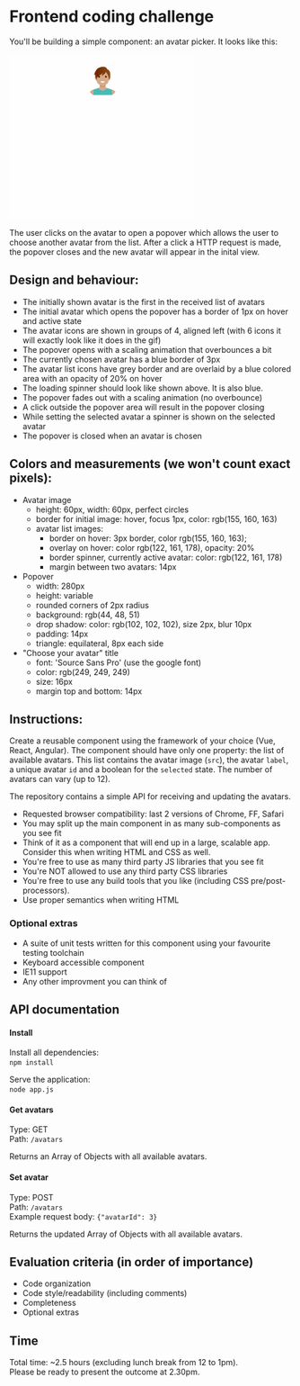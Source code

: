 # Frontend coding challenge

You'll be building a simple component: an avatar picker. It looks like this:

![Pick an avatar](avatar_picker.gif "Pick me!")

The user clicks on the avatar to open a popover which allows the user to choose another avatar from the list. After a click a HTTP request is made, the popover closes and the new avatar will appear in the inital view.

## Design and behaviour:

* The initially shown avatar is the first in the received list of avatars
* The initial avatar which opens the popover has a border of 1px on hover and active state
* The avatar icons are shown in groups of 4, aligned left (with 6 icons it will exactly look like it does in the gif)
* The popover opens with a scaling animation that overbounces a bit
* The currently chosen avatar has a blue border of 3px
* The avatar list icons have grey border and are overlaid by a blue colored area with an opacity of 20% on hover
* The loading spinner should look like shown above. It is also blue.
* The popover fades out with a scaling animation (no overbounce)
* A click outside the popover area will result in the popover closing
* While setting the selected avatar a spinner is shown on the selected avatar
* The popover is closed when an avatar is chosen

## Colors and measurements (we won't count exact pixels):

* Avatar image
  * height: 60px, width: 60px, perfect circles
  * border for initial image: hover, focus 1px, color: rgb(155, 160, 163)
  * avatar list images:
    * border on hover: 3px border, color rgb(155, 160, 163);
    * overlay on hover: color rgb(122, 161, 178), opacity: 20%
    * border spinner, currently active avatar: color: rgb(122, 161, 178)
    * margin between two avatars: 14px
* Popover
  * width: 280px
  * height: variable
  * rounded corners of 2px radius
  * background: rgb(44, 48, 51)
  * drop shadow: color: rgb(102, 102, 102), size 2px, blur 10px
  * padding: 14px
  * triangle: equilateral, 8px each side
* "Choose your avatar" title
  * font: 'Source Sans Pro' (use the google font)
  * color: rgb(249, 249, 249)
  * size: 16px
  * margin top and bottom: 14px

## Instructions:

Create a reusable component using the framework of your choice (Vue, React, Angular). 
The component should have only one property: the list of available avatars. 
This list contains the avatar image (`src`), the avatar `label`, a unique avatar `id` and a boolean for the `selected` state. 
The number of avatars can vary (up to 12). 

The repository contains a simple API for receiving and updating the avatars.

* Requested browser compatibility: last 2 versions of Chrome, FF, Safari
* You may split up the main component in as many sub-components as you see fit
* Think of it as a component that will end up in a large, scalable app. Consider this when writing HTML and CSS as well.
* You're free to use as many third party JS libraries that you see fit
* You're NOT allowed to use any third party CSS libraries
* You're free to use any build tools that you like (including CSS pre/post-processors).
* Use proper semantics when writing HTML

### Optional extras

* A suite of unit tests written for this component using your favourite testing toolchain
* Keyboard accessible component
* IE11 support
* Any other improvment you can think of

## API documentation

#### Install
Install all dependencies:  
`npm install`

Serve the application:  
`node app.js`
 
#### Get avatars
Type: GET  
Path: `/avatars`

Returns an Array of Objects with all available avatars.

#### Set avatar
Type: POST  
Path: `/avatars`  
Example request body: `{"avatarId": 3}`

Returns the updated Array of Objects with all available avatars.

## Evaluation criteria (in order of importance)

* Code organization
* Code style/readability (including comments)
* Completeness
* Optional extras

## Time

Total time: ~2.5 hours (excluding lunch break from 12 to 1pm).  
Please be ready to present the outcome at 2.30pm. 
